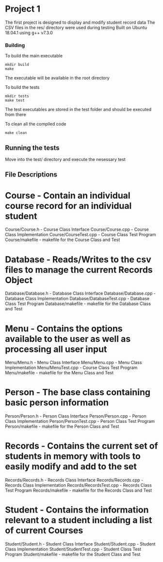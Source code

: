 # Project 1

The first project is designed to display and modify student record data
The CSV files in the res/ directory were used during testing
Built on Ubuntu 18.04.1 using g++ v7.3.0

### Building

To build the main executable

```
mkdir build
make
```
The executable will be available in the root directory

To build the tests

```
mkdir tests
make test
```

The test executables are stored in the test folder and should be executed from there

To clean all the compiled code

```
make clean
```

## Running the tests

Move into the test/ directory and execute the nesessary test

## File Descriptions

# Course - Contain an individual course record for an individual student
Course/Course.h - Course Class Interface
Course/Course.cpp - Course Class Implementation
Course/CourseTest.cpp - Course Class Test Program
Course/makefile - makefile for the Course Class and Test

# Database - Reads/Writes to the csv files to manage the current Records Object
Database/Database.h - Database Class Interface
Database/Database.cpp - Database Class Implementation
Database/DatabaseTest.cpp - Database Class Test Program
Database/makefile - makefile for the Database Class and Test

# Menu - Contains the options available to the user as well as processing all user input 
Menu/Menu.h - Menu Class Interface
Menu/Menu.cpp - Menu Class Implementation
Menu/MenuTest.cpp - Course Class Test Program
Menu/makefile - makefile for the Menu Class and Test

# Person - The base class containing basic person information
Person/Person.h - Person Class Interface
Person/Person.cpp - Person Class Implementation
Person/PersonTest.cpp - Person Class Test Program
Person/makefile - makefile for the Person Class and Test

# Records - Contains the current set of students in memory with tools to easily modify and add to the set
Records/Records.h - Records Class Interface
Records/Records.cpp - Records Class Implementation
Records/RecordsTest.cpp - Records Class Test Program
Records/makefile - makefile for the Records Class and Test

# Student - Contains the information relevant to a student including a list of current Courses
Student/Student.h - Student Class Interface
Student/Student.cpp - Student Class Implementation
Student/StudentTest.cpp - Student Class Test Program
Student/makefile - makefile for the Student Class and Test
